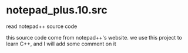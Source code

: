 notepad_plus.10.src
===================

read notepad++ source code 


this source code come from notepad++'s website. we use this project to learn C++, and I will add some comment on it 
